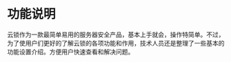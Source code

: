 # 功能说明

云锁作为一款最简单易用的服务器安全产品，基本上手就会，操作特简单。不过，为了使用户们更好的了解云锁的各项功能和作用，技术人员还是整理了一些基本的功能设置介绍。方便用户快速查看和解决问题。